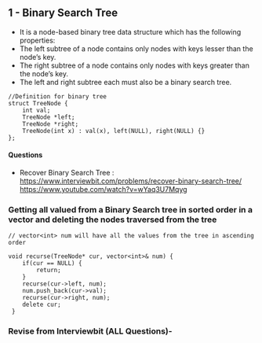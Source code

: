 ## 1 - Binary Search Tree
- It is a node-based binary tree data structure which has the following properties:
- The left subtree of a node contains only nodes with keys lesser than the node’s key.
- The right subtree of a node contains only nodes with keys greater than the node’s key.
- The left and right subtree each must also be a binary search tree.

```
//Definition for binary tree
struct TreeNode {
    int val;
    TreeNode *left;
    TreeNode *right;
    TreeNode(int x) : val(x), left(NULL), right(NULL) {}
};
```
#### Questions 

- Recover Binary Search Tree : https://www.interviewbit.com/problems/recover-binary-search-tree/  
https://www.youtube.com/watch?v=wYaq3U7Mqyg  

### Getting all valued from a Binary Search tree in sorted order in a vector and deleting the nodes traversed from the tree
```
// vector<int> num will have all the values from the tree in ascending order

void recurse(TreeNode* cur, vector<int>& num) {
    if(cur == NULL) {
        return;
    }
    recurse(cur->left, num);
    num.push_back(cur->val);
    recurse(cur->right, num);
    delete cur;
 }
```
### Revise from Interviewbit (ALL Questions)-
